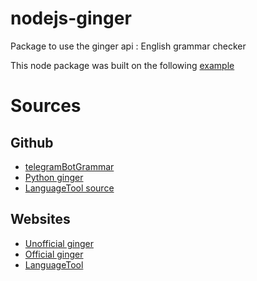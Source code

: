 # nodejs-ginger
Package to use the ginger api : English grammar checker

This node package was built on the following [example](https://github.com/vesln/teacher)

# Sources
## Github
- [telegramBotGrammar](https://github.com/reach2ashish/telegramBotGrammar)
- [Python ginger](https://github.com/zoncoen/python-ginger)
- [LanguageTool source](https://github.com/languagetool-org/languagetool)

## Websites
- [Unofficial ginger](http://www.getginger.jp/)
- [Official ginger](http://www.gingersoftware.com/)
- [LanguageTool](https://languagetool.org/)
